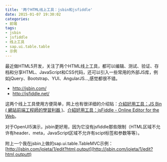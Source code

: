 ```yaml
---
title: '两个HTML线上工具：jsbin和jsfiddle'
date: 2015-01-07 19:30:02
categories: 
- 前端
tags: 
- jsbin
- jsfiddle
- 线上工具
- sap.ui.table.table
- 示例
---
```

最近做HTML5开发，关注了两个HTML线上工具，都可以编辑、测试、验证、存档和分享HTML、JavaScript和CSS代码，还可以引入一些常用的外部JS库，例如jQuery、Bootstrap、YUI、AngularJS...,感觉都很不错。

- http://jsbin.com/
- http://jsfiddle.net/

这两个线上工具使用方便简单，网上也有很详细的介绍贴：[介紹好用工具：JS Bin ( 網站前端工程師的學習利器 )](http://blog.miniasp.com/post/2013/06/30/Useful-tool-JS-Bin-Collaborative-JavaScript-Debugging.aspx)、[介紹好用工具：jsFiddle - Online Editor for the Web](http://blog.miniasp.com/post/2011/02/08/Useful-tool-jsFiddle-Online-Editor-for-the-Web.aspx)。




对于OpenUI5演示，jsbin更好用，因为它没有jsfiddle那些限制（HTML区域不允许有header、meta，JavaScript区域不允许有scipt标签和参数等等）。



附上一个我在jsbin上做的sap.ui.table.TableMVC示例：[http://jsbin.com/jojeta/1/edit?html,output](http://jsbin.com/jojeta/1/edit?html,outputt)

